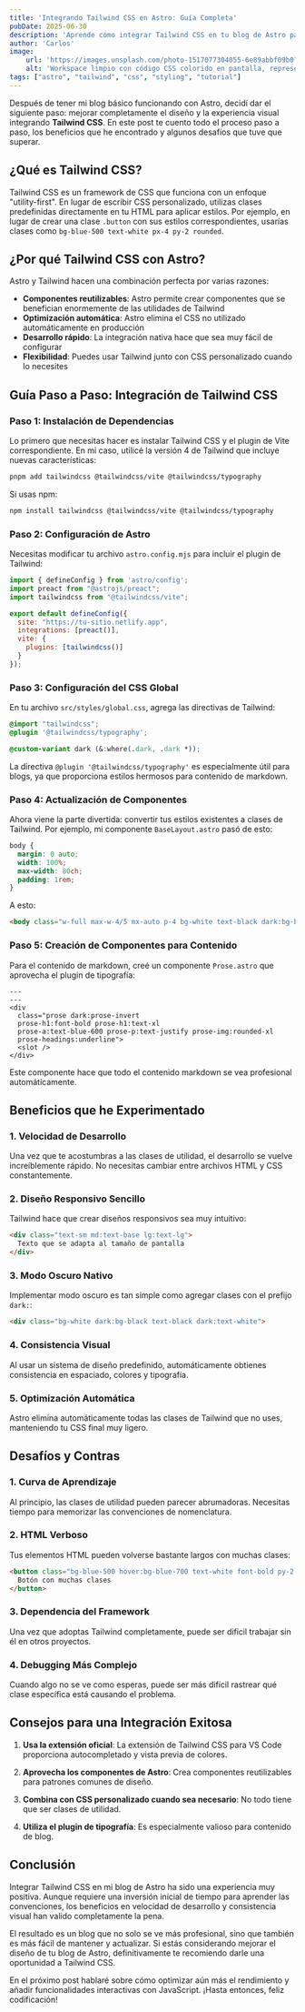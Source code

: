 ```yaml
---
title: 'Integrando Tailwind CSS en Astro: Guía Completa'
pubDate: 2025-06-30
description: 'Aprende cómo integrar Tailwind CSS en tu blog de Astro paso a paso, explorando sus beneficios y desafíos.'
author: 'Carlos'
image:
    url: 'https://images.unsplash.com/photo-1517077304055-6e89abbf09b0?w=1200&h=600&fit=crop&crop=focalpoint&auto=format&q=80'
    alt: 'Workspace limpio con código CSS colorido en pantalla, representando diseño moderno con Tailwind CSS'
tags: ["astro", "tailwind", "css", "styling", "tutorial"]
---
```


Después de tener mi blog básico funcionando con Astro, decidí dar el siguiente paso: mejorar completamente el diseño y la experiencia visual integrando **Tailwind CSS**. En este post te cuento todo el proceso paso a paso, los beneficios que he encontrado y algunos desafíos que tuve que superar.

## ¿Qué es Tailwind CSS?

Tailwind CSS es un framework de CSS que funciona con un enfoque "utility-first". En lugar de escribir CSS personalizado, utilizas clases predefinidas directamente en tu HTML para aplicar estilos. Por ejemplo, en lugar de crear una clase `.button` con sus estilos correspondientes, usarías clases como `bg-blue-500 text-white px-4 py-2 rounded`.

## ¿Por qué Tailwind CSS con Astro?

Astro y Tailwind hacen una combinación perfecta por varias razones:

- **Componentes reutilizables**: Astro permite crear componentes que se benefician enormemente de las utilidades de Tailwind
- **Optimización automática**: Astro elimina el CSS no utilizado automáticamente en producción
- **Desarrollo rápido**: La integración nativa hace que sea muy fácil de configurar
- **Flexibilidad**: Puedes usar Tailwind junto con CSS personalizado cuando lo necesites

## Guía Paso a Paso: Integración de Tailwind CSS

### Paso 1: Instalación de Dependencias

Lo primero que necesitas hacer es instalar Tailwind CSS y el plugin de Vite correspondiente. En mi caso, utilicé la versión 4 de Tailwind que incluye nuevas características:

```bash
pnpm add tailwindcss @tailwindcss/vite @tailwindcss/typography
```

Si usas npm:
```bash
npm install tailwindcss @tailwindcss/vite @tailwindcss/typography
```

### Paso 2: Configuración de Astro

Necesitas modificar tu archivo `astro.config.mjs` para incluir el plugin de Tailwind:

```javascript
import { defineConfig } from 'astro/config';
import preact from "@astrojs/preact";
import tailwindcss from "@tailwindcss/vite";

export default defineConfig({
  site: "https://tu-sitio.netlify.app",
  integrations: [preact()],
  vite: {
    plugins: [tailwindcss()]
  }
});
```

### Paso 3: Configuración del CSS Global

En tu archivo `src/styles/global.css`, agrega las directivas de Tailwind:

```css
@import "tailwindcss";
@plugin '@tailwindcss/typography';

@custom-variant dark (&:where(.dark, .dark *));
```

La directiva `@plugin '@tailwindcss/typography'` es especialmente útil para blogs, ya que proporciona estilos hermosos para contenido de markdown.

### Paso 4: Actualización de Componentes

Ahora viene la parte divertida: convertir tus estilos existentes a clases de Tailwind. Por ejemplo, mi componente `BaseLayout.astro` pasó de esto:

```css
body {
  margin: 0 auto;
  width: 100%;
  max-width: 80ch;
  padding: 1rem;
}
```

A esto:
```html
<body class="w-full max-w-4/5 mx-auto p-4 bg-white text-black dark:bg-black dark:text-white">
```

### Paso 5: Creación de Componentes para Contenido

Para el contenido de markdown, creé un componente `Prose.astro` que aprovecha el plugin de tipografía:

```astro
---
---
<div
  class="prose dark:prose-invert
  prose-h1:font-bold prose-h1:text-xl
  prose-a:text-blue-600 prose-p:text-justify prose-img:rounded-xl
  prose-headings:underline">
  <slot />
</div>
```

Este componente hace que todo el contenido markdown se vea profesional automáticamente.

## Beneficios que he Experimentado

### 1. **Velocidad de Desarrollo**
Una vez que te acostumbras a las clases de utilidad, el desarrollo se vuelve increíblemente rápido. No necesitas cambiar entre archivos HTML y CSS constantemente.

### 2. **Diseño Responsivo Sencillo**
Tailwind hace que crear diseños responsivos sea muy intuitivo:
```html
<div class="text-sm md:text-base lg:text-lg">
  Texto que se adapta al tamaño de pantalla
</div>
```

### 3. **Modo Oscuro Nativo**
Implementar modo oscuro es tan simple como agregar clases con el prefijo `dark:`:
```html
<div class="bg-white dark:bg-black text-black dark:text-white">
```

### 4. **Consistencia Visual**
Al usar un sistema de diseño predefinido, automáticamente obtienes consistencia en espaciado, colores y tipografía.

### 5. **Optimización Automática**
Astro elimina automáticamente todas las clases de Tailwind que no uses, manteniendo tu CSS final muy ligero.

## Desafíos y Contras

### 1. **Curva de Aprendizaje**
Al principio, las clases de utilidad pueden parecer abrumadoras. Necesitas tiempo para memorizar las convenciones de nomenclatura.

### 2. **HTML Verboso**
Tus elementos HTML pueden volverse bastante largos con muchas clases:
```html
<button class="bg-blue-500 hover:bg-blue-700 text-white font-bold py-2 px-4 rounded-lg shadow-md transform hover:scale-105 transition-all duration-200">
  Botón con muchas clases
</button>
```

### 3. **Dependencia del Framework**
Una vez que adoptas Tailwind completamente, puede ser difícil trabajar sin él en otros proyectos.

### 4. **Debugging Más Complejo**
Cuando algo no se ve como esperas, puede ser más difícil rastrear qué clase específica está causando el problema.

## Consejos para una Integración Exitosa

1. **Usa la extensión oficial**: La extensión de Tailwind CSS para VS Code proporciona autocompletado y vista previa de colores.

2. **Aprovecha los componentes de Astro**: Crea componentes reutilizables para patrones comunes de diseño.

3. **Combina con CSS personalizado cuando sea necesario**: No todo tiene que ser clases de utilidad.

4. **Utiliza el plugin de tipografía**: Es especialmente valioso para contenido de blog.

## Conclusión

Integrar Tailwind CSS en mi blog de Astro ha sido una experiencia muy positiva. Aunque requiere una inversión inicial de tiempo para aprender las convenciones, los beneficios en velocidad de desarrollo y consistencia visual han valido completamente la pena.

El resultado es un blog que no solo se ve más profesional, sino que también es más fácil de mantener y actualizar. Si estás considerando mejorar el diseño de tu blog de Astro, definitivamente te recomiendo darle una oportunidad a Tailwind CSS.

En el próximo post hablaré sobre cómo optimizar aún más el rendimiento y añadir funcionalidades interactivas con JavaScript. ¡Hasta entonces, feliz codificación!
